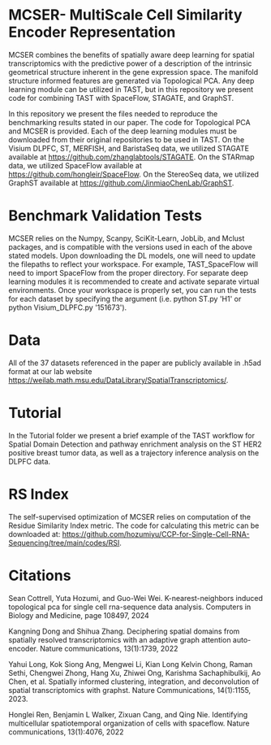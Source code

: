 # MCSER- MultiScale Cell Similarity Encoder Representation

MCSER combines the benefits of spatially aware deep learning for spatial transcriptomics with the predictive power of a description of the intrinsic geometrical structure inherent in the gene expression space. The manifold structure informed features are generated via Topological PCA. Any deep learning module can be utilized in TAST, but in this repository we present code for combining TAST with SpaceFlow, STAGATE, and GraphST.

In this repository we present the files needed to reproduce the benchmarking results stated in our paper. The code for Topological PCA and MCSER is provided. Each of the deep learning modules must be downloaded from their original repositories to be used in TAST. On the Visium DLPFC, ST, MERFISH, and BaristaSeq data, we utilized STAGATE available at https://github.com/zhanglabtools/STAGATE. On the STARmap data, we utilized SpaceFlow available at https://github.com/hongleir/SpaceFlow. On the StereoSeq data, we utilized GraphST available at https://github.com/JinmiaoChenLab/GraphST. 

# Benchmark Validation Tests
MCSER relies on the Numpy, Scanpy, SciKit-Learn, JobLib, and Mclust packages, and is compatible with the versions used in each of the above stated models. Upon downloading the DL models, one will need to update the filepaths to reflect your workspace. For example, TAST_SpaceFlow will need to import SpaceFlow from the proper directory. For separate deep learning modules it is recommended to create and activate separate virtual environments. Once your workspace is properly set, you can run the tests for each dataset by specifying the argument (i.e. python ST.py 'H1' or python Visium_DLPFC.py '151673'). 

# Data 
All of the 37 datasets referenced in the paper are publicly available in .h5ad format at our lab website https://weilab.math.msu.edu/DataLibrary/SpatialTranscriptomics/. 

# Tutorial
In the Tutorial folder we present a brief example of the TAST workflow for Spatial Domain Detection and pathway enrichment analysis on the ST HER2 positive breast tumor data, as well as a trajectory inference analysis on the DLPFC data. 

# RS Index
The self-supervised optimization of MCSER relies on computation of the Residue Similarity Index metric. The code for calculating this metric can be downloaded at: https://github.com/hozumiyu/CCP-for-Single-Cell-RNA-Sequencing/tree/main/codes/RSI. 

# Citations 
Sean Cottrell, Yuta Hozumi, and Guo-Wei Wei. K-nearest-neighbors induced topological pca for single cell rna-sequence data analysis. Computers in Biology and Medicine, page 108497, 2024

Kangning Dong and Shihua Zhang. Deciphering spatial domains from spatially resolved transcriptomics with an adaptive graph attention auto-encoder. Nature communications, 13(1):1739, 2022

Yahui Long, Kok Siong Ang, Mengwei Li, Kian Long Kelvin Chong, Raman Sethi, Chengwei Zhong, Hang Xu, Zhiwei Ong, Karishma Sachaphibulkij, Ao Chen, et al. Spatially informed clustering, integration, and deconvolution of spatial transcriptomics with graphst. Nature Communications, 14(1):1155, 2023.

Honglei Ren, Benjamin L Walker, Zixuan Cang, and Qing Nie. Identifying multicellular spatiotemporal organization of cells with spaceflow. Nature communications, 13(1):4076, 2022
